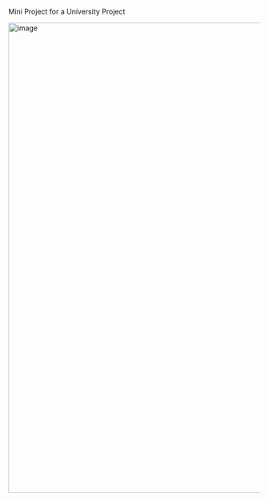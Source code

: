 Mini Project for a University Project

<img width="1302" height="940" alt="image" src="https://github.com/user-attachments/assets/ed6369a5-f672-4bc2-8633-eab02c4df874" />
